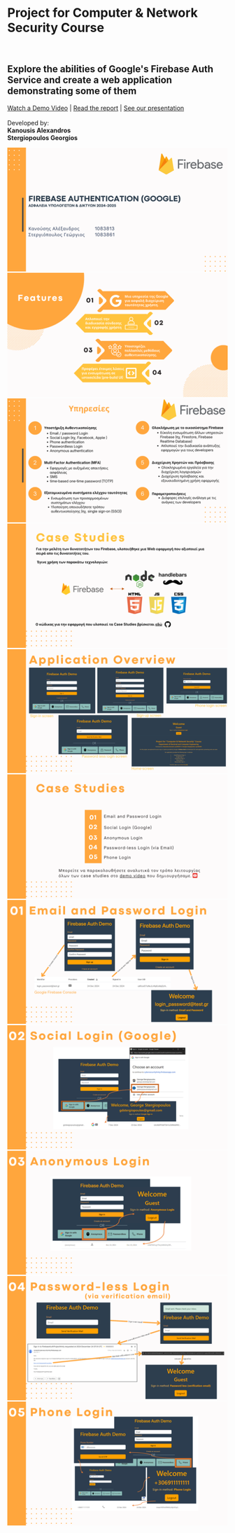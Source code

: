 <h1>Project for Computer & Network Security Course</h1><br>
<h2>Explore the abilities of Google's Firebase Auth Service and create a web application demonstrating some of them</h2>

<a href="https://www.youtube.com/watch?v=JdAe3T6hp6E">Watch a Demo Video</a> | <a href="report.pdf">Read the report</a> | <a href="presentation.pdf">See our presentation </a> 
<br><br>
Developed by:<br>
<strong>Kanousis Alexandros</strong><br>
<strong>Stergiopoulos Georgios</strong>

<img src="media/1.png">
<img src="media/2.png">
<img src="media/3.png">
<img src="media/4.png">
<img src="media/5.png">
<img src="media/6.png">
<img src="media/7.png">
<img src="media/8.png">
<img src="media/9.png">
<img src="media/10.png">
<img src="media/11.png">
